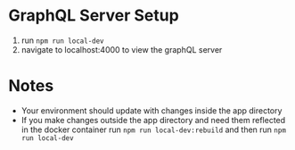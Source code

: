 # GraphQL Server Setup
1. run `npm run local-dev`
2. navigate to localhost:4000 to view the graphQL server

# Notes
- Your environment should update with changes inside the app directory
- If you make changes outside the app directory and need them reflected in the docker container run `npm run local-dev:rebuild` and then run `npm run local-dev`
